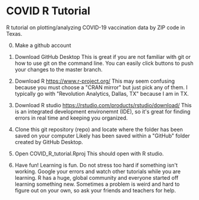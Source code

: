 # COVID R Tutorial
R tutorial on plotting/analyzing COVID-19 vaccination data by ZIP code in Texas.

0. Make a github account

1. Download GitHub Desktop
This is great if you are not familiar with git or how to use git on the command line. You can easily click buttons to push your changes to the master branch.

2. Download R https://www.r-project.org/
This may seem confusing because you must choose a "CRAN mirror" but just pick any of them. I typically go with "Revolution Analytics, Dallas, TX" because I am in TX.

3. Download R studio https://rstudio.com/products/rstudio/download/
This is an integrated development environemnt (IDE), so it's great for finding errors in real time and keeping you organized.

4. Clone this git repository (repo) and locate where the folder has been saved on your computer
Likely has been saved within a "GitHub" folder created by GitHub Desktop.

5. Open COVID_R_tutorial.Rproj
This should open with R studio.

6. Have fun! 
Learning is fun. Do not stress too hard if something isn't working. Google your errors and watch other tutorials while you are learning. R has a huge, global community and everyone started off learning something new. Sometimes a problem is weird and hard to figure out on your own, so ask your friends and teachers for help.

